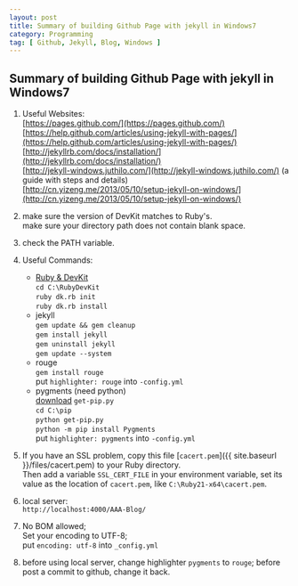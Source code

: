 ```yaml
---
layout: post
title: Summary of building Github Page with jekyll in Windows7
category: Programming
tag: [ Github, Jekyll, Blog, Windows ]
---
```


## Summary of building Github Page with jekyll in Windows7

1. Useful Websites:  
		[https://pages.github.com/](https://pages.github.com/)  
		[https://help.github.com/articles/using-jekyll-with-pages/](https://help.github.com/articles/using-jekyll-with-pages/)  
		[http://jekyllrb.com/docs/installation/](http://jekyllrb.com/docs/installation/)  
		[http://jekyll-windows.juthilo.com/](http://jekyll-windows.juthilo.com/) (a guide with steps and details)   
		[http://cn.yizeng.me/2013/05/10/setup-jekyll-on-windows/](http://cn.yizeng.me/2013/05/10/setup-jekyll-on-windows/)   

2. make sure the version of DevKit matches to Ruby's.  
	make sure your directory path does not contain blank space.

3. check the PATH variable.

4. Useful Commands:  
	* [Ruby & DevKit](http://rubyinstaller.org/downloads/)  
	`cd C:\RubyDevKit`  
	`ruby dk.rb init`   
	`ruby dk.rb install`    
	* jekyll  
	`gem update && gem cleanup`  
	`gem install jekyll`  
	`gem uninstall jekyll`  
	`gem update --system`  
	* rouge  
	`gem install rouge`  
	put `highlighter: rouge` into `-config.yml`  
	* pygments (need python)  
	[download](https://pip.pypa.io/en/latest/installing.html) `get-pip.py`   
	`cd C:\pip`  
	`python get-pip.py`  
	`python -m pip install Pygments`  
	put `highlighter: pygments` into `-config.yml`  

5. If you have an SSL problem, copy this file [`cacert.pem`]({{ site.baseurl }}/files/cacert.pem) to your Ruby directory.  
	Then add a variable `SSL_CERT_FILE` in your environment variable, set its value as the location of `cacert.pem`, like `C:\Ruby21-x64\cacert.pem`.  

6. local server:  
	`http://localhost:4000/AAA-Blog/`  

7. No BOM allowed;  
	Set your encoding to UTF-8;  
	put `encoding: utf-8` into `_config.yml`

8. before using local server, change highlighter `pygments` to `rouge`;
	before post a commit to github, change it back.


